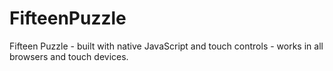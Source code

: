 FifteenPuzzle
=============

Fifteen Puzzle - built with native JavaScript and touch controls - works in all browsers and touch devices.